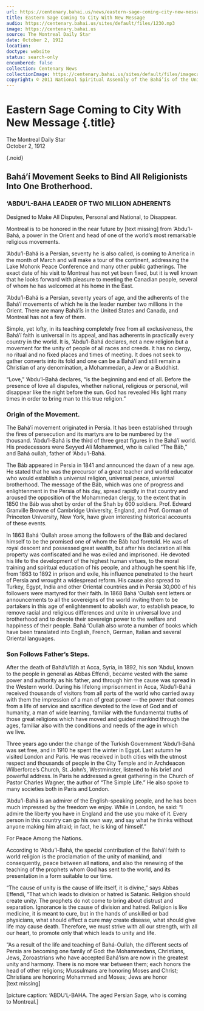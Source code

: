 ```yaml
---
url: https://centenary.bahai.us/news/eastern-sage-coming-city-new-message
title: Eastern Sage Coming to City With New Message
audio: https://centenary.bahai.us/sites/default/files/1230.mp3
image: https://centenary.bahai.us
source: The Montreal Daily Star
date: October 2, 1912
location: 
doctype: website
status: search-only
encumbered: false
collection: Centenary News
collectionImage: https://centenary.bahai.us/sites/default/files/imagecache/theme-image/main_image/abdulbaha-overview-small_0.jpg
copyright: © 2011 National Spiritual Assembly of the Bahá’ís of the United States
---
```



# Eastern Sage Coming to City With New Message {.title}

The Montreal Daily Star  
October 2, 1912  

{.noid}  



## Bahá’í Movement Seeks to Bind All Religionists Into One Brotherhood.

### ‘ABDU’L-BAHA LEADER OF TWO MILLION ADHERENTS

Designed to Make All Disputes, Personal and National, to Disappear.

Montreal is to be honored in the near future by \[text missing\] from ‘Abdu’l-Bahá, a power in the Orient and head of one of the world’s most remarkable religious movements.

‘Abdu’l-Bahá is a Persian, seventy he is also called, is coming to America in the month of March and will make a tour of the continent, addressing the Lake Mohonk Peace Conference and many other public gatherings. The exact date of his visit to Montreal has not yet been fixed, but it is well known that he looks forward with pleasure to meeting the Canadian people, several of whom he has welcomed at his home in the East.

‘Abdu’l-Bahá is a Persian, seventy years of age, and the adherents of the Bahá’í movements of which he is the leader number two millions in the Orient. There are many Bahá’ís in the United States and Canada, and Montreal has not a few of them.

Simple, yet lofty, in its teaching completely free from all exclusiveness, the Bahá’í faith is universal in its appeal, and has adherents in practically every country in the world. It is, ‘Abdu’l-Bahá declares, not a new religion but a movement for the unity of people of all races and creeds. It has no clergy, no ritual and no fixed places and times of meeting. It does not seek to gather converts into its fold and one can be a Bahá’í and still remain a Christian of any denomination, a Mohammedan, a Jew or a Buddhist.

“Love,” ‘Abdu’l-Bahá declares, “is the beginning and end of all. Before the presence of love all disputes, whether national, religious or personal, will disappear like the night before the sun. God has revealed His light many times in order to bring man to this true religion.”

### Origin of the Movement.

The Bahá’í movement originated in Persia. It has been established through the fires of persecution and its martyrs are to be numbered by the thousand. ‘Abdu’l-Bahá is the third of three great figures in the Bahá’í world. His predecessors were Seyyed Ali Mohammed, who is called “The Báb,” and Bahá oullah, father of ‘Abdu’l-Bahá.

The Báb appeared in Persia in 1841 and announced the dawn of a new age. He stated that he was the precursor of a great teacher and world educator who would establish a universal religion, universal peace, universal brotherhood. The message of the Báb, which was one of progress and enlightenment in the Persia of his day, spread rapidly in that country and aroused the opposition of the Mohammedan clergy, to the extent that in 1850 the Báb was shot by order of the Shah by 600 soldiers. Prof. Edward Granville Browne of Cambridge University, England, and Prof. Gorman of Princeton University, New York, have given interesting historical accounts of these events.

In 1863 Bahá ‘Oullah arose among the followers of the Báb and declared himself to be the promised one of whom the Báb had foretold. He was of royal descent and possessed great wealth, but after his declaration all his property was confiscated and he was exiled and imprisoned. He devoted his life to the development of the highest human virtues, to the moral training and spiritual education of his people, and although he spent his life, from 1863 to 1892 in prison and exile, his influence penetrated to the heart of Persia and wrought a widespread reform. His cause also spread to Turkey, Egypt, India and other Oriental countries and in Persia 30,000 of his followers were martyred for their faith. In 1868 Bahá ‘Oullah sent letters or announcements to all the sovereigns of the world inviting them to be partakers in this age of enlightenment to abolish war, to establish peace, to remove racial and religious differences and unite in universal love and brotherhood and to devote their sovereign power to the welfare and happiness of their people. Bahá ‘Oullah also wrote a number of books which have been translated into English, French, German, Italian and several Oriental languages.

### Son Follows Father’s Steps.

After the death of Bahá’u’lláh at Acca, Syria, in 1892, his son ‘Abdul, known to the people in general as Abbas Effendi, became vested with the same power and authority as his father, and through him the cause was spread in the Western world. During his lifelong imprisonment in Acca, ‘Abdu’l-Bahá received thousands of visitors from all parts of the world who carried away with them the impression of a man of great power — the power that comes from a life of service and sacrifice devoted to the love of God and of humanity, a man of wide learning, familiar with the fundamental truths of those great religions which have moved and guided mankind through the ages, familiar also with the conditions and needs of the age in which we live.

Three years ago under the change of the Turkish Government ‘Abdu’l-Bahá was set free, and in 1910 he spent the winter in Egypt. Last autumn he visited London and Paris. He was received in both cities with the utmost respect and thousands of people in the City Temple and in Archdeacon Wilberforce’s Church, St. John’s, Westminster, listened to his brief and powerful address. In Paris he addressed a great gathering in the Church of Pastor Charles Wagner, the author of “The Simple Life.” He also spoke to many societies both in Paris and London.

‘Abdu’l-Bahá is an admirer of the English-speaking people, and he has been much impressed by the freedom we enjoy. While in London, he said: “I admire the liberty you have in England and the use you make of it. Every person in this country can go his own way, and say what he thinks without anyone making him afraid; in fact, he is king of himself.”

For Peace Among the Nations.

According to ‘Abdu’l-Bahá, the special contribution of the Bahá’í faith to world religion is the proclamation of the unity of mankind, and consequently, peace between all nations, and also the renewing of the teaching of the prophets whom God has sent to the world, and its presentation in a form suitable to our time.

“The cause of unity is the cause of life itself, it is divine,” says Abbas Effendi, “That which leads to division or hatred is Satanic. Religion should create unity. The prophets do not come to bring about distrust and separation. Ignorance is the cause of division and hatred. Religion is like medicine, it is meant to cure, but in the hands of unskilled or bad physicians, what should effect a cure may create disease, what should give life may cause death. Therefore, we must strive with all our strength, with all our heart, to promote only that which leads to unity and life.

“As a result of the life and teaching of Bahá-Oullah, the different sects of Persia are becoming one family of God: the Mohammedans, Christians, Jews, Zoroastrians who have accepted Bahá’ísm are now in the greatest unity and harmony. There is no more war between them; each honors the head of other religions; Mussulmans are honoring Moses and Christ; Christians are honoring Mohammed and Moses; Jews are honor \[text missing\]

\[picture caption: ‘ABDU’L-BAHA. The aged Persian Sage, who is coming to Montreal.\]